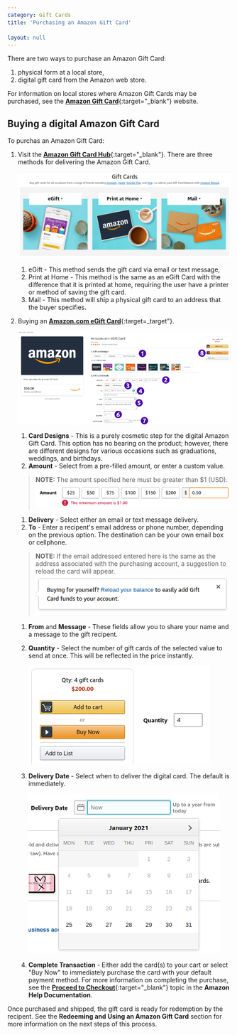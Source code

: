 ```yaml
---
category: Gift Cards
title: 'Purchasing an Amazon Gift Card'

layout: null
---
```


There are two ways to purchase an Amazon Gift Card:  
1. physical form at a local store,  
1. digital gift card from the Amazon web store.

For information on local stores where Amazon Gift Cards may be purchased, see the [**Amazon Gift Card**](https://www.amazon.com/b/?node=13582391011){:target="_blank"} website.

## Buying a digital Amazon Gift Card

To purchas an Amazon Gift Card:
1. Visit the [**Amazon Gift Card Hub**](https://www.amazon.com/gift-cards/b?ie=UTF8&node=2238192011){:target="_blank"}. There are three methods for delivering the Amazon Gift Card. 
    
    ![Amazon Gift Card Hub](gifthub-1.png)  
    
    1. eGift - This method sends the gift card via email or text message, 
    1. Print at Home - This method is the same as an eGift Card with the difference that it is printed at home, requiring the user have a printer or method of saving the gift card. 
    1. Mail - This method will ship a physical gift card to an address that the buyer specifies.  
      
1. Buying an [**Amazon.com eGift Card**](https://www.amazon.com/Amazon-Amazon-com-eGift-Cards/dp/BT00DC6QU4){:target=_target"}.  
        
    ![The Purchase Details Screen for an Amazon Gift Card](giftcard-purchase.png)
    
    1. **Card Designs** - This is a purely cosmetic step for the digital Amazon Gift Card. This option has no bearing on the product; however, there are different designs for various occasions such as graduations, weddings, and birthdays.
    1. **Amount** - Select from a pre-filled amount, or enter a custom value.
    > **NOTE:** The amount specified here must be greater than $1 (USD).   
    ![A minimum value warning displays for any values that are less than $1.00.](min-val.png)  
    1. **Delivery** - Select either an email or text message delivery.
    1. **To** - Enter a recipent's email address or phone number, depending on the previous option. The destination can be your own email box or cellphone. 
    > **NOTE:** If the email addressed entered here is the same as the address associated with the purchasing account, a suggestion to reload the card will appear.  
    ![Reloading the card is done from the Gift Card Hyb.](emailSelf.png)  
    1. **From** and **Message** - These fields allow you to share your name and a message to the gift recipent.
    1. **Quantity** - Select the number of gift cards of the selected value to send at once. This will be reflected in the price instantly.  
        
        ![The cart value multiplies per the quantity.](cartvalue.png)  

    1. **Delivery Date** - Select when to deliver the digital card. The default is immediately. 

        ![A calendar pops up to select a date to send the card.](selectAdate.png)  

    1. **Complete Transaction** - Either add the card(s) to your cart or select "Buy Now" to immediately purchase the card with your default payment method. For more information on completing the purchase, see the [**Proceed to Checkout**](https://www.amazon.com/gp/help/customer/display.html/ref=help_search_1-1?ie=UTF8&nodeId=201889290&qid=1611635317&sr=1-1){:target="_blank"} topic in the **Amazon Help Documentation**.

Once purchased and shipped, the gift card is ready for redemption by the recipent. See the **Redeeming and Using an Amazon Gift Card** section for more information on the next steps of this process.
